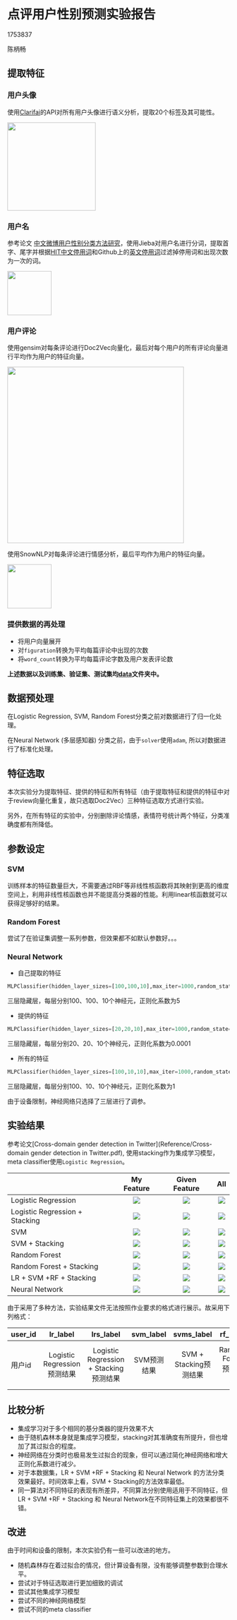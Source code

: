 # 点评用户性别预测实验报告

1753837

陈柄畅

## 提取特征

### 用户头像

使用[Clarifai](https://www.clarifai.com)的API对所有用户头像进行语义分析，提取20个标签及其可能性。

<img src="img/avatar_labels.png" height=200px>

### 用户名

参考论文 [中文微博用户性别分类方法研究](/Users/cbc/Project/Python/DAMCourse/Assignment2/Reference/中文微博用户性别分类方法研究.pdf)，使用Jieba对用户名进行分词，提取首字、尾字并根据[HIT中文停用词](https://github.com/goto456/stopwords)和Github上的[英文停用词](https://github.com/Alir3z4/stop-words)过滤掉停用词和出现次数为一次的词。

<img src="img/username.png" height=100px>

### 用户评论

使用gensim对每条评论进行Doc2Vec向量化，最后对每个用户的所有评论向量进行平均作为用户的特征向量。

<img src="img/review_vec.png" height="400px">

使用SnowNLP对每条评论进行情感分析，最后平均作为用户的特征向量。

<img src="img/sentiment.png" height="100px">

### 提供数据的再处理

* 将用户向量展开
* 对`figuration`转换为平均每篇评论中出现的次数
* 将`word_count`转换为平均每篇评论字数及用户发表评论数



**上述数据以及训练集、验证集、测试集均[data](data)文件夹中。**

## 数据预处理

在Logistic Regression, SVM, Random Forest分类之前对数据进行了归一化处理。

在Neural Network (多层感知器) 分类之前，由于`solver`使用`adam`, 所以对数据进行了标准化处理。

## 特征选取

本次实验分为提取特征、提供的特征和所有特征（由于提取特征和提供的特征中对于review向量化重复，故只选取Doc2Vec）三种特征选取方式进行实验。

另外，在所有特征的实验中，分别删除评论情感，表情符号统计两个特征，分类准确度都有所降低。

## 参数设定

### SVM

训练样本的特征数量巨大，不需要通过RBF等非线性核函数将其映射到更高的维度空间上，利用非线性核函数也并不能提高分类器的性能。利用linear核函数就可以获得足够好的结果。

### Random Forest

尝试了在验证集调整一系列参数，但效果都不如默认参数好。。。

### Neural Network

* 自己提取的特征

```python
MLPClassifier(hidden_layer_sizes=[100,100,10],max_iter=1000,random_state=33,alpha=5)
```

三层隐藏层，每层分别100、100、10个神经元，正则化系数为5

* 提供的特征

```python
MLPClassifier(hidden_layer_sizes=[20,20,10],max_iter=1000,random_state=33)
```

三层隐藏层，每层分别20、20、10个神经元，正则化系数为0.0001

* 所有的特征

```python
MLPClassifier(hidden_layer_sizes=[100,10,10],max_iter=1000,random_state=33,alpha=1)
```

三层隐藏层，每层分别100、10、10个神经元，正则化系数为1

由于设备限制，神经网络只选择了三层进行了调参。

## 实验结果

参考论文[Cross-domain gender detection in Twitter](Reference/Cross-domain gender detection in Twitter.pdf), 使用stacking作为集成学习模型，meta classifier使用`Logistic Regression`。

|                                |        My Feature         |       Given Feature       |            All            |
| ------------------------------ | :-----------------------: | :-----------------------: | :-----------------------: |
| Logistic Regression            |  <img src="img/mlr.png">  |  <img src="img/glr.png">  |  <img src="img/alr.png">  |
| Logistic Regression + Stacking | <img src="img/mlrs.png">  | <img src="img/glrs.png">  | <img src="img/alrs.png">  |
| SVM                            | <img src="img/msvm.png">  | <img src="img/gsvm.png">  | <img src="img/asvm.png">  |
| SVM + Stacking                 | <img src="img/msvms.png"> | <img src="img/gsvms.png"> | <img src="img/asvms.png"> |
| Random Forest                  |  <img src="img/mrf.png">  |  <img src="img/grf.png">  |  <img src="img/arf.png">  |
| Random Forest + Stacking       | <img src="img/mrfs.png">  | <img src="img/grfs.png">  | <img src="img/arfs.png">  |
| LR + SVM +RF + Stacking        | <img src="img/mall.png">  | <img src="img/gall.png">  | <img src="img/aall.png">  |
| Neural Network                 |  <img src="img/mnn.png">  |  <img src="img/gnn.png">  |  <img src="img/ann.png">  |

由于采用了多种方法，实验结果文件无法按照作业要求的格式进行展示。故采用下列格式：

| user_id |          lr_label           |               lrs_label                |  svm_label  |       svms_label       |       rf_label        |            rfs_label             |            mix_label            |        nn_label        | true_label |
| ------- | :-------------------------: | :------------------------------------: | :---------: | :--------------------: | :-------------------: | :------------------------------: | :-----------------------------: | :--------------------: | :--------: |
| 用户id  | Logistic Regression预测结果 | Logistic Regression + Stacking预测结果 | SVM预测结果 | SVM + Stacking预测结果 | Random Forest预测结果 | Random Forest + Stacking预测结果 | LR + SVM +RF + Stacking预测结果 | Neural Network预测结果 |   实际值   |

## 比较分析

* 集成学习对于多个相同的基分类器的提升效果不大
* 由于随机森林本身就是集成学习模型，stacking对其准确度有所提升，但也增加了其过拟合的程度。
* 神经网络在分类时也极易发生过拟合的现象，但可以通过简化神经网络和增大正则化系数进行减少。
* 对于本数据集，LR + SVM +RF + Stacking 和 Neural Network 的方法分类效果最好。时间效率上看，SVM + Stacking的方法效率最低。
* 同一算法对不同特征的表现有所差异，不同算法分别使用适用于不同特征，但LR + SVM +RF + Stacking 和 Neural Network在不同特征集上的效果都很不错。

## 改进

由于时间和设备的限制，本次实验仍有一些可以改进的地方。

* 随机森林存在着过拟合的情况，但计算设备有限，没有能够调整参数到合理水平。
* 尝试对于特征选取进行更加细致的调试
* 尝试其他集成学习模型
* 尝试不同的神经网络模型
* 尝试不同的meta classifier